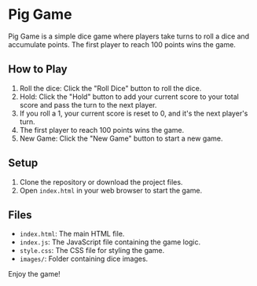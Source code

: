 # Pig Game

Pig Game is a simple dice game where players take turns to roll a dice and accumulate points. The first player to reach 100 points wins the game.

## How to Play

1. Roll the dice: Click the "Roll Dice" button to roll the dice.
2. Hold: Click the "Hold" button to add your current score to your total score and pass the turn to the next player.
3. If you roll a 1, your current score is reset to 0, and it's the next player's turn.
4. The first player to reach 100 points wins the game.
5. New Game: Click the "New Game" button to start a new game.

## Setup

1. Clone the repository or download the project files.
2. Open `index.html` in your web browser to start the game.

## Files

- `index.html`: The main HTML file.
- `index.js`: The JavaScript file containing the game logic.
- `style.css`: The CSS file for styling the game.
- `images/`: Folder containing dice images.

Enjoy the game!
